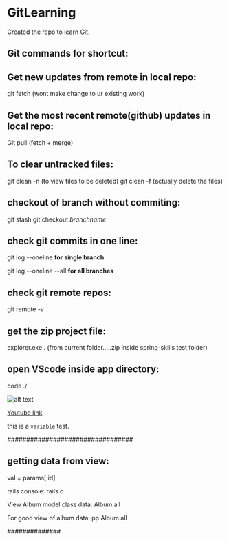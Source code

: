 # GitLearning
Created the repo to learn Git.


## Git commands for shortcut:

## Get new updates from remote in local repo:
git fetch (wont make change to ur existing work)

## Get the most recent remote(github) updates in local repo:
Git pull (fetch + merge)

## To clear untracked files:
git clean -n (to view files to be deleted)
git clean -f (actually delete the files)

## checkout of branch without commiting:
 git stash
 git checkout *branchname*

## check git commits in one line:

git log --oneline  **for single branch** 

git log --oneline --all  **for all branches**

## check git remote repos:
git remote -v

## get the zip project file:
explorer.exe . (from current folder.....zip inside spring-skills test folder)

## open VScode inside app directory:
code ./




![alt text](http://picsum.photos/200/200)

 [Youtube link](https://www.youtube.com/watch?v=TPpoJGYlW54)

this is a `variable` test.

#################################
## getting data from view:

val = params[:id]

rails console:
rails c

View Album model class data:
Album.all

For good view of album data:
pp Album.all


##############
